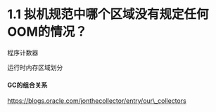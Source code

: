 # 1.1 拟机规范中哪个区域没有规定任何OOM的情况？
程序计数器

运行时内存区域划分






#### GC的组合关系
https://blogs.oracle.com/jonthecollector/entry/our\_collectors

